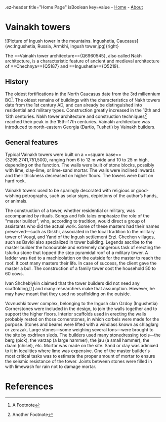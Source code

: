 
.ez-header title="Home Page" isBoolean key=value
    - [Home](/)
    - [About](/about)

# Vainakh towers

![Picture of Ingush tower in the mountains. Ingushetia, Caucasus](wc:Ingushetia, Russia, Armkhi, Ingush tower.jpg){right}

The ==Vainakh tower architecture=={Q6960545}, also called Nakh architecture, is a characteristic feature of ancient and medieval architecture of ==Chechnya=={Q5187} and ==Ingushetia=={Q5219}.

## History

The oldest fortifications in the North Caucasus date from the 3rd millennium BC[^1]. The oldest remains of buildings with the characteristics of Nakh towers date from the 1st century AD, and can already be distinguished into residential and military types. Construction greatly increased in the 12th and 13th centuries. Nakh tower architecture and construction techniques[^2] reached their peak in the 15th–17th centuries. Vainakh architecture was introduced to north-eastern Georgia (Dartlo, Tusheti) by Vainakh builders.

## General features

Typical Vainakh towers were built on a ==square base=={3295,2741,751,500}, ranging from 6 to 12 m wide and 10 to 25 m high, depending on the function. The walls were built of stone blocks, possibly with lime, clay-lime, or lime-sand mortar. The walls were inclined inwards and their thickness decreased on higher floors. The towers were built on hard rock.

Vainakh towers used to be sparingly decorated with religious or good-wishing petrographs, such as solar signs, depictions of the author’s hands, or animals.

The construction of a tower, whether residential or military, was accompanied by rituals. Songs and folk tales emphasize the role of the "master builder", who, according to tradition, would direct a group of assistants who did the actual work. Some of these masters had their names preserved—such as Diskhi, associated in the local tradition to the military tower of Vougi, and Yand of the Ingush settlement Erzi. Chechen villages, such as Bavloi also specialized in tower building. Legends ascribe to the master builder the honourable and extremely dangerous task of erecting the tsIurku stone that topped the step pyramidal roof of a military tower. A ladder was tied to a machicolation on the outside for the master to reach the roof. It cost many masters their life. In case of success, the client gave the master a bull. The construction of a family tower cost the household 50 to 60 cows.

Ivan Shcheblykin claimed that the tower builders did not need any scaffolding,[1] and many researchers make that assumption. However, he may have meant that they used no scaffolding on the outside.

Vovnushki tower complex, belonging to the Ingush clan Ozdoy (Ingushetia)
Cornerstones were included in the design, to join the walls together and to support the higher floors. Interior scaffolds used in erecting the walls probably rested on those cornerstones, in which corbels were made for the purpose. Stones and beams were lifted with a windlass known as chIagIarg or zerazak. Large stones—some weighing several tons—were brought to the site by oxdriven sleds. The builders used many stonedressing tools—the berg (pick), the varzap (a large hammer), the jau (a small hammer), the daam (chisel), etc. Mortar was made on the site. Sand or clay was admixed to it in localities where lime was expensive. One of the master builder's most critical tasks was to estimate the proper amount of mortar to ensure the seismic resistance of the tower. Joints between stones were filled in with limewash for rain not to damage mortar.

# References

[^1]: A Footnote
[^2]: Another Footnote